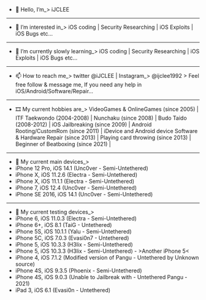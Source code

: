 - 👋 Hello, I’m_> iJCLEE
_____________________________________________________________________________________________________________________________
- 👀 I’m interested in_> iOS coding | Security Researching | iOS Exploits | iOS Bugs etc...
_____________________________________________________________________________________________________________________________
- 🌱 I’m currently slowly learning_> iOS coding | Security Researching | iOS Exploits | iOS Bugs etc...
_____________________________________________________________________________________________________________________________
- 📫 How to reach me_> twitter @iJCLEE | Instagram_> @ijclee1992 >
                       Feel free follow & message me, If you need any help in iOS/Android/Software/Repair...
_____________________________________________________________________________________________________________________________
- 🎞 My current hobbies are_> VideoGames & OnlineGames (since 2005) | ITF Taekwondo (2004-2008) | Nunchaku (since 2008) | Budo Taido (2008-2012) | iOS Jailbreaking (since 2009) | 
                              Android Rooting/CustomRom (since 2011) | iDevice and Android device Software & Hardware Repair (since 2013) |
                              Playing card throwing (since 2013) | Beginner of Beatboxing (since 2021) | 
_____________________________________________________________________________________________________________________________
- 📱 My current main devices_> 
- iPhone 12 Pro, iOS 14.1 (Unc0ver - Semi-Untethered)
- iPhone X, iOS 11.2.6 (Electra - Semi-Untethered)
- iPhone X, iOS 11.1.1 (Electra - Semi-Untethered)
- iPhone 7, iOS 12.4 (Unc0ver - Semi-Untethered)
- iPhone SE 2016, iOS 14.1 (Unc0ver - Semi-Untethered)
_____________________________________________________________________________________________________________________________
- 📴 My current testing devices_>
- iPhone 6, iOS 11.0.3 (Electra - Semi-Untethered)
- iPhone 6+, iOS 8.1 (TaiG - Untethered)
- iPhone 5S, iOS 10.1.1 (Yalu - Semi-Untethered)
- iPhone 5C, iOS 7.0.3 (Evasi0n7 - Untethered)
- iPhone 5, iOS 10.3.3 (H3lix - Semi-Untethered)
- iPhone 5, iOS 10.3.3 (H3lix - Semi-Untethered) - >Another iPhone 5<
- iPhone 4, iOS 7.1.2 (Modified version of Pangu - Untethered by Unknown source)
- iPhone 4S, iOS 9.3.5 (Phoenix - Semi-Untethered) 
- iPhone 4S, iOS 9.0.3 (Unable to Jailbreak with - Untethered Pangu - 2021)
- iPad 3, iOS 6.1 (Evasi0n - Untethered)
